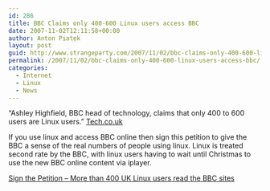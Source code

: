 ```yaml
---
id: 286
title: BBC Claims only 400-600 Linux users access BBC
date: 2007-11-02T12:11:58+00:00
author: Anton Piatek
layout: post
guid: http://www.strangeparty.com/2007/11/02/bbc-claims-only-400-600-linux-users-access-bbc/
permalink: /2007/11/02/bbc-claims-only-400-600-linux-users-access-bbc/
categories:
  - Internet
  - Linux
  - News
---
```

&#8220;Ashley Highfield, BBC head of technology, claims that only 400 to 600 users are Linux users.&#8221; [Tech.co.uk](http://www.tech.co.uk/computing/internet-and-broadband/news/bbc-not-in-bed-with-bill-gates-over-iplayer?articleid=36522951)

If you use linux and access BBC online then sign this petition to give the BBC a sense of the real numbers of people using linux. Linux is treated second rate by the BBC, with linux users having to wait until Christmas to use the new BBC online content via iplayer.

[Sign the Petition &#8211; More than 400 UK Linux users read the BBC sites](http://www.ipetitions.com/petition/linuxbbc/)
